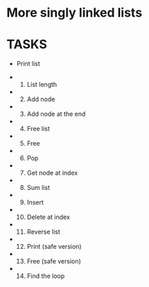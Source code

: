# More singly linked lists

# TASKS

* Print list

* 1. List length
* 2. Add node
* 3. Add node at the end
* 4. Free list
* 5. Free
* 6. Pop
* 7. Get node at index
* 8. Sum list
* 9. Insert
* 10. Delete at index
* 11. Reverse list
* 12. Print (safe version)
* 13. Free (safe version)
* 14. Find the loop
